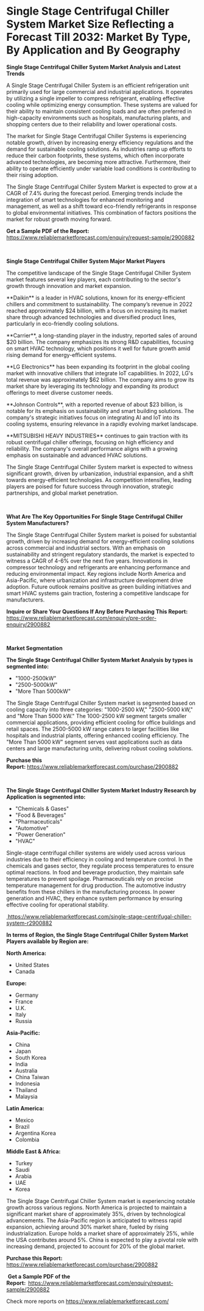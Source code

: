 <p><h1>Single Stage Centrifugal Chiller System Market Size Reflecting a Forecast Till 2032: Market By Type, By Application and By Geography</h1></p><p><strong>Single Stage Centrifugal Chiller System Market Analysis and Latest Trends</strong></p>
<p><p>A Single Stage Centrifugal Chiller System is an efficient refrigeration unit primarily used for large commercial and industrial applications. It operates by utilizing a single impeller to compress refrigerant, enabling effective cooling while optimizing energy consumption. These systems are valued for their ability to maintain consistent cooling loads and are often preferred in high-capacity environments such as hospitals, manufacturing plants, and shopping centers due to their reliability and lower operational costs.</p><p>The market for Single Stage Centrifugal Chiller Systems is experiencing notable growth, driven by increasing energy efficiency regulations and the demand for sustainable cooling solutions. As industries ramp up efforts to reduce their carbon footprints, these systems, which often incorporate advanced technologies, are becoming more attractive. Furthermore, their ability to operate efficiently under variable load conditions is contributing to their rising adoption.</p><p>The Single Stage Centrifugal Chiller System Market is expected to grow at a CAGR of 7.4% during the forecast period. Emerging trends include the integration of smart technologies for enhanced monitoring and management, as well as a shift toward eco-friendly refrigerants in response to global environmental initiatives. This combination of factors positions the market for robust growth moving forward.</p></p>
<p><strong>Get a Sample PDF of the Report:&nbsp;</strong> <a href="https://www.reliablemarketforecast.com/enquiry/request-sample/2900882?utm_campaign=3132&utm_medium=2&utm_source=Github&utm_content=ia&utm_term=16032025&utm_id=single-stage-centrifugal-chiller-system">https://www.reliablemarketforecast.com/enquiry/request-sample/2900882</a></p>
<p>&nbsp;</p>
<p><strong>Single Stage Centrifugal Chiller System Major Market Players</strong></p>
<p><p>The competitive landscape of the Single Stage Centrifugal Chiller System market features several key players, each contributing to the sector's growth through innovation and market expansion. </p><p>**Daikin** is a leader in HVAC solutions, known for its energy-efficient chillers and commitment to sustainability. The company’s revenue in 2022 reached approximately $24 billion, with a focus on increasing its market share through advanced technologies and diversified product lines, particularly in eco-friendly cooling solutions.</p><p>**Carrier**, a long-standing player in the industry, reported sales of around $20 billion. The company emphasizes its strong R&D capabilities, focusing on smart HVAC technology, which positions it well for future growth amid rising demand for energy-efficient systems. </p><p>**LG Electronics** has been expanding its footprint in the global cooling market with innovative chillers that integrate IoT capabilities. In 2022, LG's total revenue was approximately $62 billion. The company aims to grow its market share by leveraging its technology and expanding its product offerings to meet diverse customer needs.</p><p>**Johnson Controls**, with a reported revenue of about $23 billion, is notable for its emphasis on sustainability and smart building solutions. The company's strategic initiatives focus on integrating AI and IoT into its cooling systems, ensuring relevance in a rapidly evolving market landscape.</p><p>**MITSUBISHI HEAVY INDUSTRIES** continues to gain traction with its robust centrifugal chiller offerings, focusing on high efficiency and reliability. The company's overall performance aligns with a growing emphasis on sustainable and advanced HVAC solutions.</p><p>The Single Stage Centrifugal Chiller System market is expected to witness significant growth, driven by urbanization, industrial expansion, and a shift towards energy-efficient technologies. As competition intensifies, leading players are poised for future success through innovation, strategic partnerships, and global market penetration.</p></p>
<p>&nbsp;</p>
<p><strong>What Are The Key Opportunities For Single Stage Centrifugal Chiller System Manufacturers?</strong></p>
<p><p>The Single Stage Centrifugal Chiller System market is poised for substantial growth, driven by increasing demand for energy-efficient cooling solutions across commercial and industrial sectors. With an emphasis on sustainability and stringent regulatory standards, the market is expected to witness a CAGR of 4-6% over the next five years. Innovations in compressor technology and refrigerants are enhancing performance and reducing environmental impact. Key regions include North America and Asia-Pacific, where urbanization and infrastructure development drive adoption. Future outlook remains positive as green building initiatives and smart HVAC systems gain traction, fostering a competitive landscape for manufacturers.</p></p>
<p><strong>Inquire or Share Your Questions If Any Before Purchasing This Report:</strong> <a href="https://www.reliablemarketforecast.com/enquiry/pre-order-enquiry/2900882?utm_campaign=3132&utm_medium=2&utm_source=Github&utm_content=ia&utm_term=16032025&utm_id=single-stage-centrifugal-chiller-system">https://www.reliablemarketforecast.com/enquiry/pre-order-enquiry/2900882</a></p>
<p>&nbsp;</p>
<p><strong>Market Segmentation</strong></p>
<p><strong>The Single Stage Centrifugal Chiller System Market Analysis by types is segmented into:</strong></p>
<p><ul><li>"1000-2500kW"</li><li>"2500-5000kW"</li><li>"More Than 5000kW"</li></ul></p>
<p><p>The Single Stage Centrifugal Chiller System market is segmented based on cooling capacity into three categories: "1000-2500 kW," "2500-5000 kW," and "More Than 5000 kW." The 1000-2500 kW segment targets smaller commercial applications, providing efficient cooling for office buildings and retail spaces. The 2500-5000 kW range caters to larger facilities like hospitals and industrial plants, offering enhanced cooling efficiency. The "More Than 5000 kW" segment serves vast applications such as data centers and large manufacturing units, delivering robust cooling solutions.</p></p>
<p><strong>Purchase this Report:&nbsp;</strong><a href="https://www.reliablemarketforecast.com/purchase/2900882?utm_campaign=3132&utm_medium=2&utm_source=Github&utm_content=ia&utm_term=16032025&utm_id=single-stage-centrifugal-chiller-system">https://www.reliablemarketforecast.com/purchase/2900882</a></p>
<p>&nbsp;</p>
<p><strong>The Single Stage Centrifugal Chiller System Market Industry Research by Application is segmented into:</strong></p>
<p><ul><li>"Chemicals & Gases"</li><li>"Food & Beverages"</li><li>"Pharmaceuticals"</li><li>"Automotive"</li><li>"Power Generation"</li><li>"HVAC"</li></ul></p>
<p><p>Single-stage centrifugal chiller systems are widely used across various industries due to their efficiency in cooling and temperature control. In the chemicals and gases sector, they regulate process temperatures to ensure optimal reactions. In food and beverage production, they maintain safe temperatures to prevent spoilage. Pharmaceuticals rely on precise temperature management for drug production. The automotive industry benefits from these chillers in the manufacturing process. In power generation and HVAC, they enhance system performance by ensuring effective cooling for operational stability.</p></p>
<p><a href="https://www.reliablemarketforecast.com/single-stage-centrifugal-chiller-system-r2900882?utm_campaign=3132&utm_medium=2&utm_source=Github&utm_content=ia&utm_term=16032025&utm_id=single-stage-centrifugal-chiller-system">&nbsp;https://www.reliablemarketforecast.com/single-stage-centrifugal-chiller-system-r2900882</a></p>
<p><strong>In terms of Region, the Single Stage Centrifugal Chiller System Market Players available by Region are:</strong></p>
<p>
    <p> <strong> North America: </strong>
        <ul>
            <li>United States</li>
            <li>Canada</li>
        </ul>
        </p> 
    <p> <strong> Europe: </strong>
        <ul>
            <li>Germany</li>
            <li>France</li>
            <li>U.K.</li>
            <li>Italy</li>
            <li>Russia</li>
        </ul>
        </p> 
    <p> <strong> Asia-Pacific: </strong>
        <ul>
            <li>China</li>
            <li>Japan</li>
            <li>South Korea</li>
            <li>India</li>
            <li>Australia</li>
            <li>China Taiwan</li>
            <li>Indonesia</li>
            <li>Thailand</li>
            <li>Malaysia</li>
        </ul>
        </p> 
    <p> <strong> Latin America: </strong>
        <ul>
            <li>Mexico</li>
            <li>Brazil</li>
            <li>Argentina Korea</li>
            <li>Colombia</li>
        </ul>
        </p> 
    <p> <strong> Middle East & Africa: </strong>
        <ul>
            <li>Turkey</li>
            <li>Saudi</li>
            <li>Arabia</li>
            <li>UAE</li>
            <li>Korea</li>
        </ul>
    </p>
    </p>
<p><p>The Single Stage Centrifugal Chiller System market is experiencing notable growth across various regions. North America is projected to maintain a significant market share of approximately 35%, driven by technological advancements. The Asia-Pacific region is anticipated to witness rapid expansion, achieving around 30% market share, fueled by rising industrialization. Europe holds a market share of approximately 25%, while the USA contributes around 5%. China is expected to play a pivotal role with increasing demand, projected to account for 20% of the global market.</p></p>
<p><strong>Purchase this Report: </strong><a href="https://www.reliablemarketforecast.com/purchase/2900882?utm_campaign=3132&utm_medium=2&utm_source=Github&utm_content=ia&utm_term=16032025&utm_id=single-stage-centrifugal-chiller-system">https://www.reliablemarketforecast.com/purchase/2900882</a></p>
<p>&nbsp;<strong>Get a Sample PDF of the Report:&nbsp;&nbsp;</strong><a href="https://www.reliablemarketforecast.com/enquiry/request-sample/2900882?utm_campaign=3132&utm_medium=2&utm_source=Github&utm_content=ia&utm_term=16032025&utm_id=single-stage-centrifugal-chiller-system">https://www.reliablemarketforecast.com/enquiry/request-sample/2900882</a></p>
<p><strong></strong></p>
<p>Check more reports on <a href="https://www.reliablemarketforecast.com/?utm_campaign=3132&utm_medium=2&utm_source=Github&utm_content=ia&utm_term=16032025&utm_id=single-stage-centrifugal-chiller-system">https://www.reliablemarketforecast.com/</a></p>